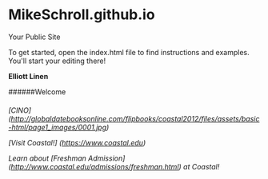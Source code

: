 MikeSchroll.github.io
=====================

Your Public Site

To get started, open the index.html file to find instructions and examples. You'll start your editing there!
 
 **Elliott Linen**
 


######Welcome <h6>


[CINO] (http://globaldatebooksonline.com/flipbooks/coastal2012/files/assets/basic-html/page1_images/0001.jpg)

[Visit Coastal!] (https://www.coastal.edu)

Learn about [Freshman Admission] (http://www.coastal.edu/admissions/freshman.html) at Coastal!

 
